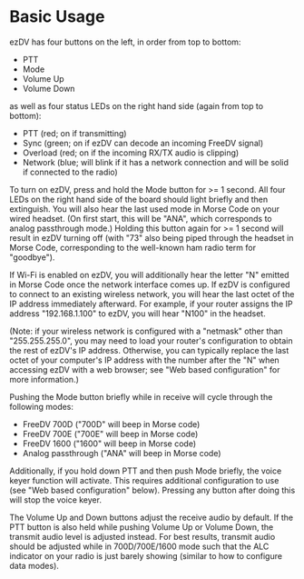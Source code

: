 # Basic Usage

ezDV has four buttons on the left, in order from top to bottom:

* PTT
* Mode
* Volume Up
* Volume Down

as well as four status LEDs on the right hand side (again from top to bottom):

* PTT (red; on if transmitting)
* Sync (green; on if ezDV can decode an incoming FreeDV signal)
* Overload (red; on if the incoming RX/TX audio is clipping)
* Network (blue; will blink if it has a network connection and will be solid if connected to the radio)

To turn on ezDV, press and hold the Mode button for >= 1 second. All four LEDs on the right hand side
of the board should light briefly and then extinguish. You will also hear the last used
mode in Morse Code on your wired headset. (On first start, this will be "ANA", which corresponds to
analog passthrough mode.) Holding this button again for >= 1 second will result in ezDV turning off 
(with "73" also being piped through the headset in Morse Code, corresponding to the well-known ham 
radio term for "goodbye").

If Wi-Fi is enabled on ezDV, you will additionally hear the letter "N" emitted in Morse Code
once the network interface comes up. If ezDV is configured to connect to an existing wireless
network, you will hear the last octet of the IP address immediately afterward. For example,
if your router assigns the IP address "192.168.1.100" to ezDV, you will hear "N100" in the headset.

(Note: if your wireless network is configured with a "netmask" other than "255.255.255.0", you may need to
load your router's configuration to obtain the rest of ezDV's IP address. Otherwise, you can typically replace
the last octet of your computer's IP address with the number after the "N" when accessing ezDV with
a web browser; see "Web based configuration" for more information.)

Pushing the Mode button briefly while in receive will cycle through the following modes:

* FreeDV 700D ("700D" will beep in Morse code)
* FreeDV 700E ("700E" will beep in Morse code)
* FreeDV 1600 ("1600" will beep in Morse code)
* Analog passthrough ("ANA" will beep in Morse code)

Additionally, if you hold down PTT and then push Mode briefly, the voice keyer function will activate. This
requires additional configuration to use (see "Web based configuration" below). Pressing any button after
doing this will stop the voice keyer.

The Volume Up and Down buttons adjust the receive audio by default. If the PTT button is also held while
pushing Volume Up or Volume Down, the transmit audio level is adjusted instead. For best results, transmit 
audio should be adjusted while in 700D/700E/1600 mode such that the ALC indicator on your radio is just barely
showing (similar to how to configure data modes).